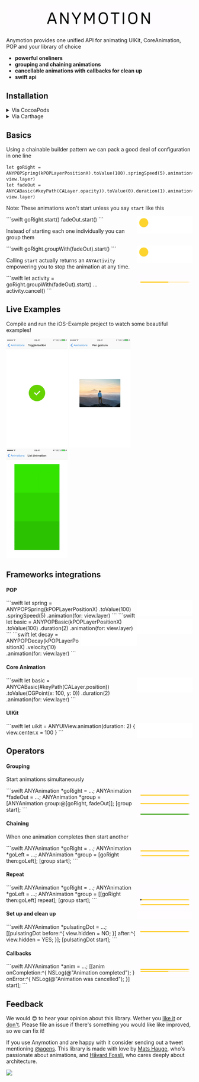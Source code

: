 ![Screenshot](/Meta/Readme/logo.gif)

Anymotion provides one unified API for animating UIKit, CoreAnimation, POP and your library of choice

- **powerful oneliners**
- **grouping and chaining animations**
- **cancellable animations with callbacks for clean up**
- **swift api**


## Installation


<details>
<summary>Via CocoaPods</summary>

If you're using CocoaPods, you can simply add to your `Podfile`:

```ruby
pod "Anymotion", :git => 'https://github.com/agens-no/Anymotion.git', :branch => 'master'
```

This will download the `Anymotion` and dependencies in `Pods/` during your next `pod install` exection. You may have to say `pod repo update` first.

##### Import in swift
```swift
import Anymotion
```

##### Import in Objective-C
```objc
#import <Anymotion/Anymotion.h>
```

</details>

<details>
<summary>Via Carthage</summary>

To install SwiftGen via [Carthage](https://github.com/Carthage/Carthage) add to your Cartfile:

```ruby
github "agensdev/anymotion"
```

##### Import in swift
```swift
import Anymotion
```

##### Import in Objective-C
```objc
#import <Anymotion/Anymotion.h>
```

</details>



## Basics

Using a chainable builder pattern we can pack a good deal of configuration in one line

```objc
let goRight = ANYPOPSpring(kPOPLayerPositionX).toValue(100).springSpeed(5).animation(for: view.layer)
let fadeOut = ANYCABasic(#keyPath(CALayer.opacity)).toValue(0).duration(1).animation(for: view.layer)
```

Note: These animations won't start unless you say `start` like this

<img width="30%" align="right" src="/Meta/Readme/basics.gif?raw=true" alt="GIF" />
```swift
goRight.start()
fadeOut.start()
```

Instead of starting each one individually you can group them

<img width="30%" align="right" src="/Meta/Readme/basics.gif?raw=true" alt="GIF" />
```swift
goRight.groupWith(fadeOut).start()
```

Calling `start` actually returns an `ANYActivity` empowering you to stop the animation at any time.

<img width="30%" align="right" src="/Meta/Readme/start_and_cancel.gif?raw=true" alt="GIF" />
```swift
let activity = goRight.groupWith(fadeOut).start()
...
activity.cancel()
```

## Live Examples

Compile and run the iOS-Example project to watch some beautiful examples!

 <img width="32.9%" src="/Meta/Readme/button.gif?raw=true" alt="GIF" />
 <img width="32.9%" src="/Meta/Readme/pan.gif?raw=true" alt="GIF" />
 <img width="32.9%" src="/Meta/Readme/list.gif?raw=true" alt="GIF" />

## Frameworks integrations

#### POP

<img width="30%" align="right" src="/Meta/Readme/spring.gif?raw=true" alt="GIF" />
```swift
let spring = ANYPOPSpring(kPOPLayerPositionX)
               .toValue(100)
               .springSpeed(5)
               .animation(for: view.layer)
```


<img width="30%" align="right" src="/Meta/Readme/basic.gif?raw=true" alt="GIF" />
```swift
let basic = ANYPOPBasic(kPOPLayerPositionX)
               .toValue(100)
               .duration(2)
               .animation(for: view.layer)
```


<img width="30%" align="right" src="/Meta/Readme/decay.gif?raw=true" alt="GIF" />
```swift
let decay = ANYPOPDecay(kPOPLayerPositionX)
               .velocity(10)
               .animation(for: view.layer)
```


#### Core Animation

<img width="30%" align="right" src="/Meta/Readme/basic.gif?raw=true" alt="GIF" />
```swift
let basic = ANYCABasic(#keyPath(CALayer.position))
               .toValue(CGPoint(x: 100, y: 0))
               .duration(2)
               .animation(for: view.layer)
```



#### UIKit

<img width="30%" align="right" src="/Meta/Readme/basic.gif?raw=true" alt="GIF" />
```swift
let uikit = ANYUIView.animation(duration: 2) {
    view.center.x = 100
}
```


## Operators

#### Grouping

Start animations simultaneously

<img width="30%" align="right" src="/Meta/Readme/group.gif?raw=true" alt="GIF" />
```swift
ANYAnimation *goRight = ...;
ANYAnimation *fadeOut = ...;
ANYAnimation *group = [ANYAnimation group:@[goRight, fadeOut]];
[group start];
```

#### Chaining

When one animation completes then start another

<img width="30%" align="right" src="/Meta/Readme/chain.gif?raw=true" alt="GIF" />
```swift
ANYAnimation *goRight = ...;
ANYAnimation *goLeft = ...;
ANYAnimation *group = [goRight then:goLeft];
[group start];
```

#### Repeat

<img width="30%" align="right" src="/Meta/Readme/chain_and_repeat.gif?raw=true" alt="GIF" />
```swift
ANYAnimation *goRight = ...;
ANYAnimation *goLeft = ...;
ANYAnimation *group = [[goRight then:goLeft] repeat];
[group start];
```


#### Set up and clean up

<img width="30%" align="right" src="/Meta/Readme/setup_and_clean_up.gif?raw=true" alt="GIF" />
```swift
ANYAnimation *pulsatingDot = ...;
[[pulsatingDot before:^{
   view.hidden = NO;
}] after:^{
   view.hidden = YES;
}];
[pulsatingDot start];
```

#### Callbacks

<img width="30%" align="right" src="/Meta/Readme/callbacks.gif?raw=true" alt="GIF" />
```swift
ANYAnimation *anim = ...;
[[anim onCompletion:^{
    NSLog(@"Animation completed");
} onError:^{
    NSLog(@"Animation was cancelled");
}] start];
```

## Feedback

We would 😍 to hear your opinion about this library. Wether you [like it](https://github.com/agens-no/Anymotion/issues/20) or [don't](https://github.com/agens-no/Anymotion/issues/19). Please file an issue if there's something you would like like improved, so we can fix it!

If you use Anymotion and are happy with it consider sending out a tweet mentioning [@agens](https://twitter.com/agens). This library is made with love by [Mats Hauge](https://github.com/matshau), who's passionate about animations, and [Håvard Fossli](https://twitter.com/hfossli), who cares deeply about architecture.

[<img width="30%" src="http://static.agens.no/images/agens_logo_w_slogan_avenir_medium.png" width="340" />](http://agens.no/)
